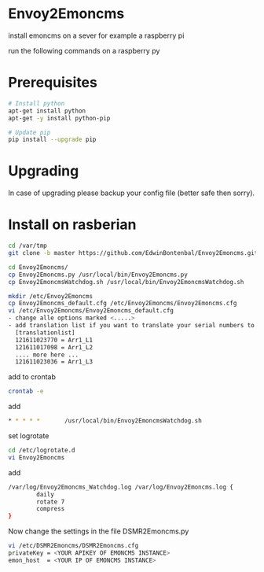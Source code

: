 # Envoy2Emoncms

install emoncms on a sever for example a raspberry pi

run the following commands on a raspberry py

# Prerequisites
```sh
# Install python
apt-get install python
apt-get -y install python-pip

# Update pip
pip install --upgrade pip
```

# Upgrading
In case of upgrading please backup your config file (better safe then sorry).

# Install on rasberian
```sh 
cd /var/tmp
git clone -b master https://github.com/EdwinBontenbal/Envoy2Emoncms.git

cd Envoy2Emoncms/
cp Envoy2Emoncms.py /usr/local/bin/Envoy2Emoncms.py
cp Envoy2EmoncmsWatchdog.sh /usr/local/bin/Envoy2EmoncmsWatchdog.sh

mkdir /etc/Envoy2Emoncms
cp Envoy2Emoncms_default.cfg /etc/Envoy2Emoncms/Envoy2Emoncms.cfg 
vi /etc/Envoy2Emoncms/Envoy2Emoncms_default.cfg
- change alle options marked <.....> 
- add translation list if you want to translate your serial numbers to human readable names 
  [translationlist]
  121611023770 = Arr1_L1
  121611017098 = Arr1_L2
  .... more here ...
  121611023036 = Arr1_L3
``` 

add to crontab
```sh 
crontab -e
```
add
```sh 
* * * * *       /usr/local/bin/Envoy2EmoncmsWatchdog.sh
```

set logrotate
``` sh
cd /etc/logrotate.d
vi Envoy2Emoncms
```
add
``` sh
/var/log/Envoy2Emoncms_Watchdog.log /var/log/Envoy2Emoncms.log {
        daily
        rotate 7
        compress
}
```

Now change the settings in the file DSMR2Emoncms.py
``` sh
vi /etc/DSMR2Emoncms/DSMR2Emoncms.cfg
privateKey = <YOUR APIKEY OF EMONCMS INSTANCE> 
emon_host  = <YOUR IP OF EMONCMS INSTANCE>
```

